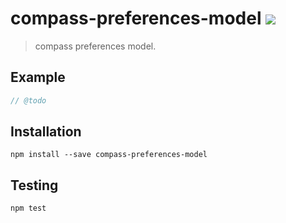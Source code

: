 # compass-preferences-model [![][npm_img]][npm_url]

> compass preferences model.

## Example

```javascript
// @todo
```

## Installation

```
npm install --save compass-preferences-model
```

## Testing

```
npm test
```

[npm_img]: https://img.shields.io/npm/v/compass-preferences-model.svg
[npm_url]: https://www.npmjs.org/package/compass-preferences-model
